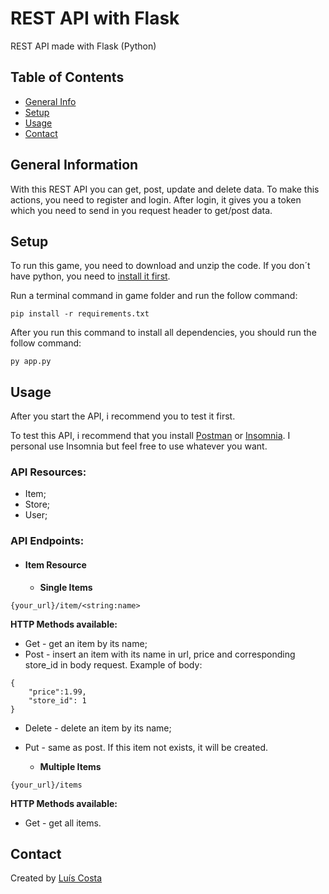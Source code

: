 # REST API with Flask
REST API made with Flask (Python)

## Table of Contents
* [General Info](#general-information)
* [Setup](#setup)
* [Usage](#usage)
* [Contact](#contact)


## General Information

With this REST API you can get, post, update and delete data. To make this actions, you need to register and login. After login, it gives you a token which you need to send in you request header to get/post data.

## Setup
To run this game, you need to download and unzip the code. If you don´t have python, you need to [install it first](https://www.python.org/downloads/).

Run a terminal command in game folder and run the follow command:
```
pip install -r requirements.txt
```

After you run this command to install all dependencies, you should run the follow command:
```
py app.py
```

## Usage

After you start the API, i recommend you to test it first. 

To test this API, i recommend that you install [Postman](https://www.postman.com/) or [Insomnia](https://insomnia.rest/download). I personal use Insomnia but feel free to use whatever you want.

### API Resources:
- Item;
- Store;
- User;

### API Endpoints:
 - #### Item Resource
   - **Single Items**
```
{your_url}/item/<string:name>
```
**HTTP Methods available:**
- Get - get an item by its name;
- Post - insert an item with its name in url, price and corresponding store_id in body request. Example of body:
```
{
    "price":1.99,
    "store_id": 1
}
```
- Delete - delete an item by its name;
- Put - same as post. If this item not exists, it will be created.


   - **Multiple Items**
```
{your_url}/items
```
**HTTP Methods available:**
- Get - get all items.




## Contact
Created by [Luís Costa](https://www.linkedin.com/in/lu%C3%ADs-costa-793a2414b/)

